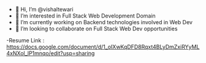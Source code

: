 - 👋 Hi, I’m @vishaltewari
- 👀 I’m interested in Full Stack Web Development Domain
- 🌱 I’m currently working on Backend technologies involved in Web Dev
- 💞️ I’m looking to collaborate on Full Stack Web Dev opportunities

-Resume Link : https://docs.google.com/document/d/1_oIXwKqDFD8Rqxt4BLyDmZxiRYyML4xNXol_lP1mnqo/edit?usp=sharing



